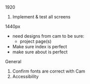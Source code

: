1920
1. Implement & test all screens

1440px
* need designs from cam to be sure:
  * project page(s)
* Make sure index is perfect
* make sure about is perfect

General
1. Confirm fonts are correct with Cam
2. Accessibility